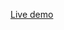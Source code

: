 [Live demo](https://rikschennink.github.io/smashing-magazine-lazy-loading-javascript-with-conditioner/importing-modules/)